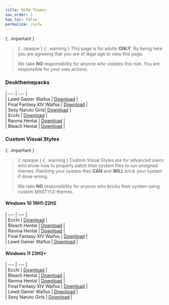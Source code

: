 ```yaml
---
title: NSFW Themes
nav_order: 2
has_toc: false
permalink: /nsfw
---
```


{: .important }
> {: .opaque }
> {: .warning }
> This page is for adults **ONLY**. By being here you are agreeing that you are of legal age to view this page.
> 
> We take **NO** responsibility for anyone who violates this rule. You are responsible for your own actions.

### Deskthemepacks
 
| --- | --- |   
| Lewd Gamer Waifus | [Download][Lewd Gamer Waifus] |  
| Final Fantasy XIV Waifus | [Download][Final Fantasy XIV Waifus] |  
| Sexy Naruto Girls| [Download][Sexy Naruto Girls] |  
| Ecchi | [Download][Ecchi] |  
| Ranma Hentai | [Download][Ranma Hentai] |  
| Bleach Hentai | [Download][Bleach Hentai] |  

### Custom Visual Styles

{: .important }
> {: opaque }
> {: .warning }
> Custom Visual Styles are for advanced users who know how to properly patch their system files to run unsigned themes. 
> Patching your system files **CAN** and **WILL** brick your system if done wrong.
>
> We take **NO** responsibility for anyone who bricks their system using custom MSSTYLE themes.

#### Windows 10 19H1-22H2
 
| --- | --- |  
| Ecchi | [Download][Ecchi for Windows 10 19H1-22H2] |  
| Bleach Hentai | [Download][Bleach Hentai for Windows 10 19H1-22H2] |  
| Ranma Hentai | [Download][Ranma Hentai for Windows 10 19H1-22H2] |  
| Final Fantasy XIV Waifus | [Download][Final Fantasy XIV Waifus for Windows 10 19H1-22H2] |  
| Lewd Gamer Waifus | [Download][Lewd Gamer Waifus for Windows 10 19H1-22H2] |  


#### Windows 11 23H2+

| --- | --- |  
| Ecchi | [Download][Ecchi for Windows 11] |  
| Bleach Hentai | [Download][Bleach Hentai for Windows 11] |  
| Ranma Hentai | [Download][Ranma Hentai for Windows 11] |  
| Final Fantasy XIV Waifus | [Download][Final Fantasy XIV Waifus for Windows 11] |  
| Lewd Gamer Waifus | [Download][Lewd Gamer Waifus for Windows 11] |  
| Sexy Naruto Girls | [Download][Sexy Naruto Girls for Windows 11] |  

<!-- ////////////////////////////////////////////////////////////////////////////////////////////////////////////////////// -->

[Ecchi for Windows 10 19H1-22H2]: https://github.com/The-Back-Room//Ecchi-UI-X2-Theme-for-Windows-10-19H1-22H2/

[Bleach Hentai for Windows 10 19H1-22H2]: https://github.com/The-Back-Room//Bleach-Hentai-UI-X2-Themes-for-Windows-10-19H1-22H2/

[Ranma Hentai for Windows 10 19H1-22H2]: https://github.com/The-Back-Room//Ranma-Hentai-UI-X2-Theme-for-Windows-10-19H1-22H2/

[Final Fantasy XIV Waifus for Windows 10 19H1-22H2]: https://github.com/The-Back-Room//Final-Fantasy-XIV-Waifus-UI-X2-Theme-for-Windows-10-19H1-22H2/

[Lewd Gamer Waifus for Windows 10 19H1-22H2]: https://github.com/The-Back-Room/Lewd-Gamer-Waifus-UI-X2-Theme-for-Windows-10-19H1-22H2/

[Sexy Naruto Girls for Windows 10 19H1-22H2]: https://github.com/The-Back-Room/Sexy-Naruto-Girls-Theme-for-Windows-10-19H1-22H2/

[Ecchi for Windows 11]: https://github.com/The-Back-Room//Ecchi-UI-X2-Theme-for-Windows-11-23H2/

[Bleach Hentai for Windows 11]: https://github.com/The-Back-Room//Bleach-Hentai-UI-X2-Themes-for-Windows-11-23H2/

[Ranma Hentai for Windows 11]: https://github.com/The-Back-Room//Ranma-Hentai-UI-X2-Theme-for-Windows-11-23H2/

[Final Fantasy XIV Waifus for Windows 11]: https://github.com/The-Back-Room//Final-Fantasy-XIV-Waifus-UI-X2-Theme-for-Windows-11-23H2/

[Lewd Gamer Waifus for Windows 11]: https://github.com/The-Back-Room/Lewd-Gamer-Waifus-UI-X2-Theme-for-Windows-11-23H2/

[Sexy Naruto Girls for Windows 11]: https://github.com/The-Back-Room/Sexy-Naruto-Girls-Theme-for-Windows-11-23H2/

[Lewd Gamer Waifus]: https://gitlab.com/the-back-room/Themes/-/archive/main/Themes-main.zip?path=Windows/NSFW/Lewd-Gamer-Waifus

[Final Fantasy XIV Waifus]: https://gitlab.com/the-back-room/Themes/-/archive/main/Themes-main.zip?path=Windows/NSFW/Final-Fantasy-XIV-Waifus

[Sexy Naruto Girls]: https://gitlab.com/the-back-room/Themes/-/archive/main/Themes-main.zip?path=Windows/NSFW/Sexy-Naruto-Girls

[Ecchi]: https://gitlab.com/the-back-room/Themes/-/archive/main/Themes-main.zip?path=Windows/NSFW/Ecchi

[Ranma Hentai]: https://gitlab.com/the-back-room/Themes/-/archive/main/Themes-main.zip?path=Windows/NSFW/Ranma-Hentai

[Bleach Hentai]: https://gitlab.com/the-back-room/Themes/-/archive/main/Themes-main.zip?path=Windows/NSFW/Bleach-Hentai

<!-- ////////////////////////////////////////////////////////////////////////////////////////////////////////////////////// -->